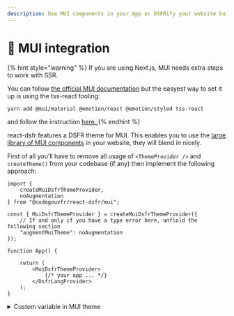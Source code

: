 ```yaml
---
description: Use MUI components in your App or DSFRify your website build with MUI.
---
```


# 🤝 MUI integration

{% hint style="warning" %}
If you are using Next.js, MUI needs extra steps to work with SSR. &#x20;

You can follow [the official MUI documentation](https://mui.com/material-ui/guides/server-rendering/#reference-implementations) but the easyest way to set it up is using the tss-react tooling: &#x20;

`yarn add @mui/material @emotion/react @emotion/styled tss-react`

and follow the instruction [here.  ](https://docs.tss-react.dev/ssr/next.js#single-emotion-cache)
{% endhint %}

react-dsfr features a DSFR theme for MUI. This enables you to use the [large library of MUI components](https://mui.com/) in your website, they will blend in nicely. &#x20;

First of all you'll have to remove all usage of `<ThemeProvider />` and `createTheme()` from your codebase (if any) then implement the following approach: &#x20;

```tsx
import { 
    createMuiDsfrThemeProvider, 
    noAugmentation 
} from "@codegouvfr/react-dsfr/mui";

const { MuiDsfrThemeProvider } = createMuiDsfrThemeProvider({
    // If and only if you have a type error here, unflold the following section
    "augmentMuiTheme": noAugmentation
});

function App() {

    return (
        <MuiDsfrThemeProvider>
            {/* your app ... */}
        </DsfrLangProvider>
    );
}
```

<details>

<summary>Custom variable in MUI theme</summary>

If you have [custom variables](https://mui.com/material-ui/customization/theming/#custom-variables) in your MUI theme implement the following approach. &#x20;

In this example we have augmented the MUI theme so it was possible to call `theme.custom.isDarkModeEnabled`. &#x20;

```tsx
import { createMuiDsfrThemeProvider } from "@codegouvfr/react-dsfr/mui";

// eslint-disable-next-line @typescript-eslint/no-unused-vars
import type { Theme } from "@mui/material/styles";

declare module "@mui/material/styles" {

    interface Theme {
        custom: {
            isDarkModeEnabled: boolean;
        }
    }
}

const { MuiDsfrThemeProvider } = createMuiDsfrThemeProvider({
    "augmentMuiTheme": ({ nonAugmentedMuiTheme, frColorTheme }) => ({
        ...nonAugmentedMuiTheme,
        "custom": {
            "isDarkModeEnabled": frColorTheme.isDark
        }
    })
});

function App() {

    return (
        <MuiDsfrThemeProvider>
            {/* your app ... */}
        </DsfrLangProvider>
    );
}
```

</details>
